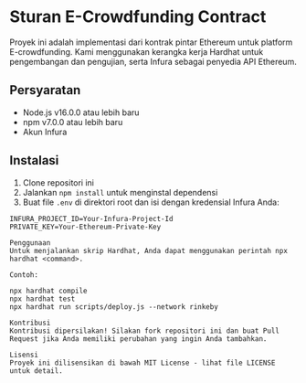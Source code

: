 # Sturan E-Crowdfunding Contract

Proyek ini adalah implementasi dari kontrak pintar Ethereum untuk platform E-crowdfunding. Kami menggunakan kerangka kerja Hardhat untuk pengembangan dan pengujian, serta Infura sebagai penyedia API Ethereum.

## Persyaratan

- Node.js v16.0.0 atau lebih baru
- npm v7.0.0 atau lebih baru
- Akun Infura

## Instalasi

1. Clone repositori ini
2. Jalankan `npm install` untuk menginstal dependensi
3. Buat file `.env` di direktori root dan isi dengan kredensial Infura Anda:

```env
INFURA_PROJECT_ID=Your-Infura-Project-Id
PRIVATE_KEY=Your-Ethereum-Private-Key

Penggunaan
Untuk menjalankan skrip Hardhat, Anda dapat menggunakan perintah npx hardhat <command>.

Contoh:

npx hardhat compile
npx hardhat test
npx hardhat run scripts/deploy.js --network rinkeby

Kontribusi
Kontribusi dipersilakan! Silakan fork repositori ini dan buat Pull Request jika Anda memiliki perubahan yang ingin Anda tambahkan.

Lisensi
Proyek ini dilisensikan di bawah MIT License - lihat file LICENSE untuk detail.